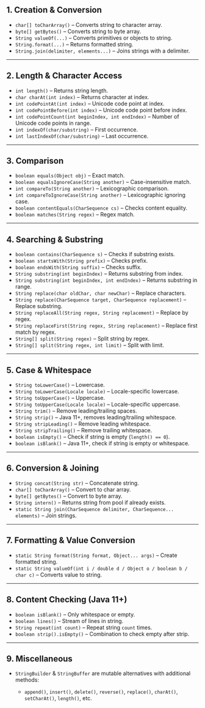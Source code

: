 
## **1. Creation & Conversion**

* `char[] toCharArray()` – Converts string to character array.
* `byte[] getBytes()` – Converts string to byte array.
* `String valueOf(...)` – Converts primitives or objects to string.
* `String.format(...)` – Returns formatted string.
* `String.join(delimiter, elements...)` – Joins strings with a delimiter.

---

## **2. Length & Character Access**

* `int length()` – Returns string length.
* `char charAt(int index)` – Returns character at index.
* `int codePointAt(int index)` – Unicode code point at index.
* `int codePointBefore(int index)` – Unicode code point before index.
* `int codePointCount(int beginIndex, int endIndex)` – Number of Unicode code points in range.
* `int indexOf(char/substring)` – First occurrence.
* `int lastIndexOf(char/substring)` – Last occurrence.

---

## **3. Comparison**

* `boolean equals(Object obj)` – Exact match.
* `boolean equalsIgnoreCase(String another)` – Case-insensitive match.
* `int compareTo(String another)` – Lexicographic comparison.
* `int compareToIgnoreCase(String another)` – Lexicographic ignoring case.
* `boolean contentEquals(CharSequence cs)` – Checks content equality.
* `boolean matches(String regex)` – Regex match.

---

## **4. Searching & Substring**

* `boolean contains(CharSequence s)` – Checks if substring exists.
* `boolean startsWith(String prefix)` – Checks prefix.
* `boolean endsWith(String suffix)` – Checks suffix.
* `String substring(int beginIndex)` – Returns substring from index.
* `String substring(int beginIndex, int endIndex)` – Returns substring in range.
* `String replace(char oldChar, char newChar)` – Replace characters.
* `String replace(CharSequence target, CharSequence replacement)` – Replace substring.
* `String replaceAll(String regex, String replacement)` – Replace by regex.
* `String replaceFirst(String regex, String replacement)` – Replace first match by regex.
* `String[] split(String regex)` – Split string by regex.
* `String[] split(String regex, int limit)` – Split with limit.

---

## **5. Case & Whitespace**

* `String toLowerCase()` – Lowercase.
* `String toLowerCase(Locale locale)` – Locale-specific lowercase.
* `String toUpperCase()` – Uppercase.
* `String toUpperCase(Locale locale)` – Locale-specific uppercase.
* `String trim()` – Remove leading/trailing spaces.
* `String strip()` – Java 11+, removes leading/trailing whitespace.
* `String stripLeading()` – Remove leading whitespace.
* `String stripTrailing()` – Remove trailing whitespace.
* `boolean isEmpty()` – Check if string is empty (`length() == 0`).
* `boolean isBlank()` – Java 11+, check if string is empty or whitespace.

---

## **6. Conversion & Joining**

* `String concat(String str)` – Concatenate string.
* `char[] toCharArray()` – Convert to char array.
* `byte[] getBytes()` – Convert to byte array.
* `String intern()` – Returns string from pool if already exists.
* `static String join(CharSequence delimiter, CharSequence... elements)` – Join strings.

---

## **7. Formatting & Value Conversion**

* `static String format(String format, Object... args)` – Create formatted string.
* `static String valueOf(int i / double d / Object o / boolean b / char c)` – Converts value to string.

---

## **8. Content Checking (Java 11+)**

* `boolean isBlank()` – Only whitespace or empty.
* `boolean lines()` – Stream of lines in string.
* `String repeat(int count)` – Repeat string `count` times.
* `boolean strip().isEmpty()` – Combination to check empty after strip.

---

## **9. Miscellaneous**

* `StringBuilder` & `StringBuffer` are mutable alternatives with additional methods:

  * `append()`, `insert()`, `delete()`, `reverse()`, `replace()`, `charAt()`, `setCharAt()`, `length()`, etc.

